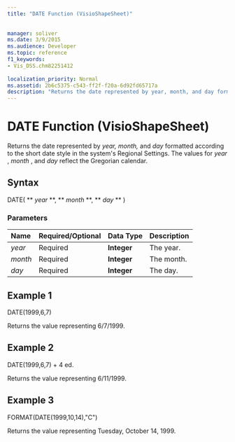 ```yaml
---
title: "DATE Function (VisioShapeSheet)"
 
 
manager: soliver
ms.date: 3/9/2015
ms.audience: Developer
ms.topic: reference
f1_keywords:
- Vis_DSS.chm82251412
 
localization_priority: Normal
ms.assetid: 2b6c5375-c543-ff2f-f20a-6d92fd65717a
description: "Returns the date represented by year, month, and day formatted according to the short date style in the system's Regional Settings. The values for year , month , and day reflect the Gregorian calendar."
---
```


# DATE Function (VisioShapeSheet)

Returns the date represented by  *year, month,*  and  *day*  formatted according to the short date style in the system's Regional Settings. The values for  *year*  ,  *month*  , and  *day*  reflect the Gregorian calendar. 
  
## Syntax

DATE( ** *year* **, ** *month* **, ** *day* ** ) 
  
### Parameters

|**Name**|**Required/Optional**|**Data Type**|**Description**|
|:-----|:-----|:-----|:-----|
| _year_ <br/> |Required  <br/> |**Integer** <br/> |The year.  <br/> |
| _month_ <br/> |Required  <br/> |**Integer** <br/> |The month.  <br/> |
| _day_ <br/> |Required  <br/> |**Integer** <br/> |The day.  <br/> |
   
## Example 1

DATE(1999,6,7)
  
Returns the value representing 6/7/1999.
  
## Example 2

DATE(1999,6,7) + 4 ed.
  
Returns the value representing 6/11/1999.
  
## Example 3

FORMAT(DATE(1999,10,14),"C")
  
Returns the value representing Tuesday, October 14, 1999.
  

